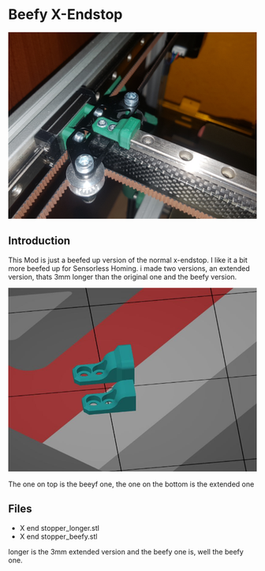 # Beefy X-Endstop



![Pic 1](https://github.com/Runningtarrens/VzBoT-UserMods/blob/master/Skysi/Beefy%20X-Endstop/20220605_233349.jpg)

## Introduction

This Mod is just a beefed up version of the normal x-endstop.
I like it a bit more beefed up for Sensorless Homing.
i made two versions, an extended version, thats 3mm longer than the original one and the beefy version.

![Pic 2](https://github.com/Runningtarrens/VzBoT-UserMods/blob/master/Skysi/Beefy%20X-Endstop/slicer%20pic.JPG)




The one on top is the beeyf one, the one on the bottom is the extended one

## Files

* X end stopper_longer.stl
* X end stopper_beefy.stl

longer is the 3mm extended version and the beefy one is, well the beefy one.
